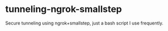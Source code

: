 # tunneling-ngrok-smallstep
Secure tunneling using ngrok+smallstep, just a bash script I use frequently. 

